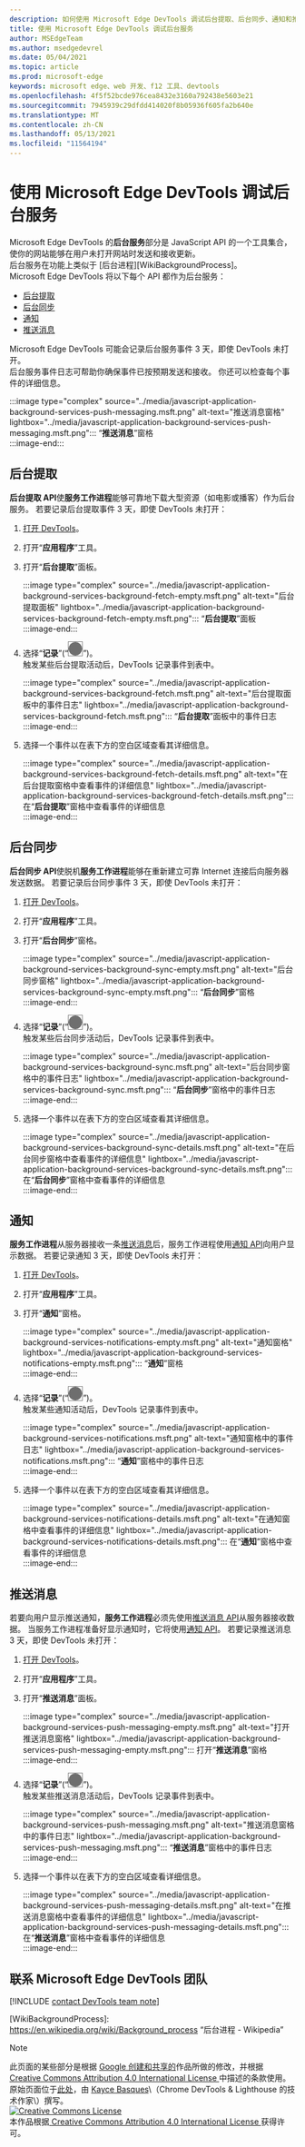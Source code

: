 ```yaml
---
description: 如何使用 Microsoft Edge DevTools 调试后台提取、后台同步、通知和推送通知。
title: 使用 Microsoft Edge DevTools 调试后台服务
author: MSEdgeTeam
ms.author: msedgedevrel
ms.date: 05/04/2021
ms.topic: article
ms.prod: microsoft-edge
keywords: microsoft edge、web 开发、f12 工具、devtools
ms.openlocfilehash: 4f5f52bcde976cea8432e3160a792438e5603e21
ms.sourcegitcommit: 7945939c29dfdd414020f8b05936f605fa2b640e
ms.translationtype: MT
ms.contentlocale: zh-CN
ms.lasthandoff: 05/13/2021
ms.locfileid: "11564194"
---
```

<!-- Copyright Kayce Basques

   Licensed under the Apache License, Version 2.0 (the "License");
   you may not use this file except in compliance with the License.
   You may obtain a copy of the License at

       https://www.apache.org/licenses/LICENSE-2.0
       
   Unless required by applicable law or agreed to in writing, software
   distributed under the License is distributed on an "AS IS" BASIS,
   WITHOUT WARRANTIES OR CONDITIONS OF ANY KIND, either express or implied.
   See the License for the specific language governing permissions and
   limitations under the License.  -->  
# <a name="debug-background-services-with-microsoft-edge-devtools"></a>使用 Microsoft Edge DevTools 调试后台服务  

Microsoft Edge DevTools 的**后台服务**部分是 JavaScript API 的一个工具集合，使你的网站能够在用户未打开网站时发送和接收更新。  
后台服务在功能上类似于 [后台进程][WikiBackgroundProcess]。  
Microsoft Edge DevTools 将以下每个 API 都作为后台服务：  

*   [后台提取](#background-fetch)  
*   [后台同步](#background-sync)  
*   [通知](#notifications)  
*   [推送消息](#push-messages)  
    
Microsoft Edge DevTools 可能会记录后台服务事件 3 天，即使 DevTools 未打开。  
后台服务事件日志可帮助你确保事件已按预期发送和接收。  你还可以检查每个事件的详细信息。  

:::image type="complex" source="../media/javascript-application-background-services-push-messaging.msft.png" alt-text="推送消息窗格" lightbox="../media/javascript-application-background-services-push-messaging.msft.png":::
   “**推送消息**”窗格  
:::image-end:::  

## <a name="background-fetch"></a>后台提取  

**后台提取 API**使**服务工作进程**能够可靠地下载大型资源（如电影或播客）作为后台服务。  若要记录后台提取事件 3 天，即使 DevTools 未打开：  

<!--Todo: add background fetch api section when available -->  

1.  [打开 DevTools][OpenDevTools]。  
1.  打开“**应用程序**”工具。  
1.  打开“**后台提取**”面板。  
    
    :::image type="complex" source="../media/javascript-application-background-services-background-fetch-empty.msft.png" alt-text="后台提取面板" lightbox="../media/javascript-application-background-services-background-fetch-empty.msft.png":::
       “**后台提取**”面板  
    :::image-end:::  
    
1.  选择“**记录**”\(“![记录](../media/record-icon.msft.png)”\)。  
   触发某些后台提取活动后，DevTools 记录事件到表中。  
    
    :::image type="complex" source="../media/javascript-application-background-services-background-fetch.msft.png" alt-text="后台提取面板中的事件日志" lightbox="../media/javascript-application-background-services-background-fetch.msft.png":::
       “**后台提取**”面板中的事件日志  
    :::image-end:::  
    
1.  选择一个事件以在表下方的空白区域查看其详细信息。  
    
    :::image type="complex" source="../media/javascript-application-background-services-background-fetch-details.msft.png" alt-text="在后台提取窗格中查看事件的详细信息" lightbox="../media/javascript-application-background-services-background-fetch-details.msft.png":::
       在“**后台提取**”窗格中查看事件的详细信息  
    :::image-end:::  
    
## <a name="background-sync"></a>后台同步  

**后台同步 API**使脱机**服务工作进程**能够在重新建立可靠 Internet 连接后向服务器发送数据。  若要记录后台同步事件 3 天，即使 DevTools 未打开：  

<!--Todo: add background sync api section when available -->  

1.  [打开 DevTools][OpenDevTools]。  
1.  打开“**应用程序**”工具。  
1.  打开“**后台同步**”窗格。  
    
    :::image type="complex" source="../media/javascript-application-background-services-background-sync-empty.msft.png" alt-text="后台同步窗格" lightbox="../media/javascript-application-background-services-background-sync-empty.msft.png":::
       “**后台同步**”窗格  
    :::image-end:::  
    
1.  选择“**记录**”\(“![记录](../media/record-icon.msft.png)”\)。  
   触发某些后台同步活动后，DevTools 记录事件到表中。  
    
    :::image type="complex" source="../media/javascript-application-background-services-background-sync.msft.png" alt-text="后台同步窗格中的事件日志" lightbox="../media/javascript-application-background-services-background-sync.msft.png":::
       “**后台同步**”窗格中的事件日志  
    :::image-end:::  
    
1.  选择一个事件以在表下方的空白区域查看其详细信息。  
    
    :::image type="complex" source="../media/javascript-application-background-services-background-sync-details.msft.png" alt-text="在后台同步窗格中查看事件的详细信息" lightbox="../media/javascript-application-background-services-background-sync-details.msft.png":::
       在“**后台同步**”窗格中查看事件的详细信息  
    :::image-end:::  
    
## <a name="notifications"></a>通知  

**服务工作进程**从服务器接收一条[推送消息][MDNPush]后，服务工作进程使用[通知 API][MDNNotifications]向用户显示数据。  若要记录通知 3 天，即使 DevTools 未打开：  

1.  [打开 DevTools][OpenDevTools]。  
1.  打开“**应用程序**”工具。  
1.  打开“**通知**”窗格。  
    
    :::image type="complex" source="../media/javascript-application-background-services-notifications-empty.msft.png" alt-text="通知窗格" lightbox="../media/javascript-application-background-services-notifications-empty.msft.png":::
       “**通知**”窗格  
    :::image-end:::  
    
1.  选择“**记录**”\(“![记录](../media/record-icon.msft.png)”\)。  
   触发某些通知活动后，DevTools 记录事件到表中。  
    
    :::image type="complex" source="../media/javascript-application-background-services-notifications.msft.png" alt-text="通知窗格中的事件日志" lightbox="../media/javascript-application-background-services-notifications.msft.png":::
       “**通知**”窗格中的事件日志  
    :::image-end:::  
    
1.  选择一个事件以在表下方的空白区域查看其详细信息。  
    
    :::image type="complex" source="../media/javascript-application-background-services-notifications-details.msft.png" alt-text="在通知窗格中查看事件的详细信息" lightbox="../media/javascript-application-background-services-notifications-details.msft.png":::
       在“**通知**”窗格中查看事件的详细信息  
    :::image-end:::  
    
## <a name="push-messages"></a>推送消息  

若要向用户显示推送通知，**服务工作进程**必须先使用[推送消息 API][MDNPush]从服务器接收数据。  当服务工作进程准备好显示通知时，它将使用[通知 API][MDNNotifications]。  若要记录推送消息 3 天，即使 DevTools 未打开：  

1.  [打开 DevTools][OpenDevTools]。  
1.  打开“**应用程序**”工具。  
1.  打开“**推送消息**”面板。  
    
    :::image type="complex" source="../media/javascript-application-background-services-push-messaging-empty.msft.png" alt-text="打开推送消息窗格" lightbox="../media/javascript-application-background-services-push-messaging-empty.msft.png":::
       打开“**推送消息**”窗格  
    :::image-end:::  
    
1.  选择“**记录**”\(“![记录](../media/record-icon.msft.png)”\)。  
    触发某些推送消息活动后，DevTools 记录事件到表中。  
    
    :::image type="complex" source="../media/javascript-application-background-services-push-messaging.msft.png" alt-text="推送消息窗格中的事件日志" lightbox="../media/javascript-application-background-services-push-messaging.msft.png":::
       “**推送消息**”窗格中的事件日志  
    :::image-end:::  
    
1.  选择一个事件以在表下方的空白区域查看详细信息。  
    
    :::image type="complex" source="../media/javascript-application-background-services-push-messaging-details.msft.png" alt-text="在推送消息窗格中查看事件的详细信息" lightbox="../media/javascript-application-background-services-push-messaging-details.msft.png":::
       在“**推送消息**”窗格中查看事件的详细信息  
    :::image-end:::  
    
## <a name="getting-in-touch-with-the-microsoft-edge-devtools-team"></a>联系 Microsoft Edge DevTools 团队  

[!INCLUDE [contact DevTools team note](../includes/contact-devtools-team-note.md)]  

<!-- links -->  

<!--[BackgroundFetchAPI]: ../../../microsoft-edge/devtools-guide-chromium/whats-new/2018/12/background-fetch.md "Background Fetch API"  -->  
<!--[BackgroundSyncAPI]: ../../../microsoft-edge/devtools-guide-chromium/whats-new/2015/12/background-sync.md  "Background Sync API"  -->

[OpenDevTools]: ../open/index.md "打开 Microsoft Edge (Chromium) 开发人员工具|Microsoft Docs"  

[MDNNotifications]: https://developer.mozilla.org/docs/Web/API/Notifications_API "通知 API | MDN"  
[MDNPush]: https://developer.mozilla.org/docs/Web/API/Push_API "推送 API | MDN"  
<!--[ServiceWorkerCacheStorage]: https://alphabet.dev/service-workers-cache-storage "Service workers and the Cache Storage API | alphabet.dev"  -->
[WikiBackgroundProcess]: https://en.wikipedia.org/wiki/Background_process “后台进程 - Wikipedia”  

> [!NOTE]
> 此页面的某些部分是根据 [Google 创建和共享的][GoogleSitePolicies]作品所做的修改，并根据[ Creative Commons Attribution 4.0 International License ][CCA4IL]中描述的条款使用。  
> 原始页面位于[此处](https://developers.google.com/web/tools/chrome-devtools/javascript/background-services)，由 [Kayce Basques][KayceBasques]\（Chrome DevTools \& Lighthouse 的技术作家\）撰写。  
[![Creative Commons License][CCby4Image]][CCA4IL]  
本作品根据[ Creative Commons Attribution 4.0 International License ][CCA4IL]获得许可。  

[CCA4IL]: https://creativecommons.org/licenses/by/4.0  
[CCby4Image]: https://i.creativecommons.org/l/by/4.0/88x31.png  
[GoogleSitePolicies]: https://developers.google.com/terms/site-policies  
[KayceBasques]: https://developers.google.com/web/resources/contributors#kayce-basques  
